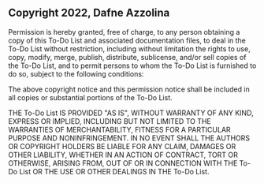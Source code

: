 ## Copyright 2022, Dafne Azzolina

Permission is hereby granted, free of charge, to any person obtaining a copy of this To-Do List and associated documentation files, to deal in the To-Do List without restriction, including without limitation the rights to use, copy, modify, merge, publish, distribute, sublicense, and/or sell copies of the To-Do List, and to permit persons to whom the To-Do List is furnished to do so, subject to the following conditions:

The above copyright notice and this permission notice shall be included in all copies or substantial portions of the To-Do List.

THE To-Do List IS PROVIDED "AS IS", WITHOUT WARRANTY OF ANY KIND, EXPRESS OR IMPLIED, INCLUDING BUT NOT LIMITED TO THE WARRANTIES OF MERCHANTABILITY, FITNESS FOR A PARTICULAR PURPOSE AND NONINFRINGEMENT. IN NO EVENT SHALL THE AUTHORS OR COPYRIGHT HOLDERS BE LIABLE FOR ANY CLAIM, DAMAGES OR OTHER LIABILITY, WHETHER IN AN ACTION OF CONTRACT, TORT OR OTHERWISE, ARISING FROM, OUT OF OR IN CONNECTION WITH THE To-Do List OR THE USE OR OTHER DEALINGS IN THE To-Do List.
